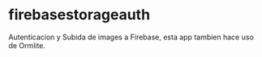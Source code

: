 # firebasestorageauth
Autenticacion y Subida de images a Firebase, esta app tambien hace uso de Ormlite.
